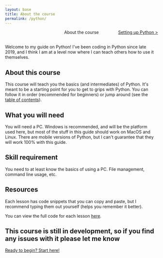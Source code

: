 ```yaml
---
layout: base
title: About the course
permalink: /python/
---
```


<div style="display: grid; grid-template-columns: 1fr auto 1fr; align-items: center; width: 100%; text-align: center; gap: 1rem;">
  <div style="text-align: left; overflow-wrap: anywhere;">
    
  </div>
  <div style="justify-self: center;">
    About the course
  </div>
  <div style="text-align: right; overflow-wrap: anywhere;">
    <a href="/python/01/">Setting up Python &gt;</a>
  </div>
</div>
<br>

Welcome to my guide on Python! I've been coding in Python since late 2019, and I think I am at a level now where I can teach others how to use it themselves.

## About this course
This course will teach you the basics (and intermediates) of Python. It's meant to be a starting point for you to get to grips with Python. You can follow it in order (recommended for beginners) or jump around (see the [table of contents](/python/toc/)).

## What you will need
You will need a PC. Windows is recommended, and will be the platform used here, but most of the stuff in this guide should work on MacOS and Linux. There are mobile versions of Python, but I can't guarantee that they will work 100% with this guide.

## Skill requirement
You need to at least know the basics of using a PC. File management, command line usage, etc.

## Resources
Each lesson has code snippets that you can copy and paste, but I recommend typing them out yourself (helps you remember it better).

You can view the full code for each lesson [here](https://github.io/kraggle09/python-tutorial-files).

## This course is still in development, so if you find any issues with it please let me know

[Ready to begin? Start here!](/python/01/)